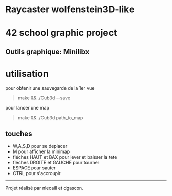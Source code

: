 # Raycaster wolfenstein3D-like
# 42 school graphic project

## **Outils graphique:** Minilibx

# utilisation
pour obtenir une sauvegarde de la 1er vue
> make && ./Cub3d --save 

pour lancer une map
> make && ./Cub3d path_to_map

## touches

* W,A,S,D pour se deplacer
* M pour afficher la minimap
* fléches HAUT et BAX pour lever et baisser la tete
* fléches DROITE et GAUCHE pour tourner
* ESPACE pour sauter
* CTRL pour s'accroupir

---------
Projet réalisé par nlecaill et dgascon.
